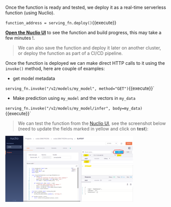 Once the function is ready and tested, we deploy it as a real-time serverless function (using Nuclio).

`function_address = serving_fn.deploy()`{{execute}}

[**Open the Nuclio UI**](https://[[HOST_SUBDOMAIN]]-8070-[[KATACODA_HOST]].[[KATACODA_DOMAIN]]/projects/coda-[[HOST_SUBDOMAIN]]/functions/coda-[[HOST_SUBDOMAIN]]-serving/code) 
to see the function and build progress, this may take a few minutes !.

> We can also save the function and deploy it later on another cluster, or deploy the function as part of a CI/CD pipeline.

Once the function is deployed we can make direct HTTP calls to it using the `invoke()` method,
here are couple of examples:

- get model metadata

`serving_fn.invoke("/v2/models/my_model", method="GET")`{{execute}}`

- Make prediction using `my_model` and the vectors in `my_data`

`serving_fn.invoke("/v2/models/my_model/infer", body=my_data)`{{execute}}`

> We can test the function from the [Nuclio UI](https://[[HOST_SUBDOMAIN]]-8070-[[KATACODA_HOST]].[[KATACODA_DOMAIN]]/projects/coda-[[HOST_SUBDOMAIN]]/functions/coda-[[HOST_SUBDOMAIN]]-serving/code), see the screenshot below 
> (need to update the fields marked in yellow and click on **test**):

<img src="./assets/nuclio.png" alt="mlrun-ui" width="400"/>
